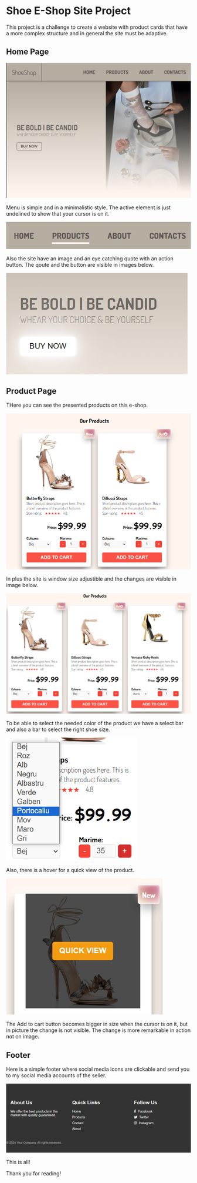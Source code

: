 # Shoe E-Shop Site Project

This project is a challenge to create a website with product cards that have a more complex structure and in general the site must be adaptive.

## Home Page

![Homepage Preview](./img/site.png)

Menu is simple and in a minimalistic style. The active element is just undelined to show that your cursor is on it.

![Menu](./img/menu.png)

Also the site have an image and an eye catching quote with an action button. The qoute and the button are visible in images below.

![Menu](./img/button.png)

## Product Page

THere you can see the presented products on this e-shop.

![Produt Page](./img/product.png)

In plus the site is window size adjustible and the changes are visible in image below.

![Adaptible Page](./img/adaptible%20design.png)

To be able to select the needed color of the product we have a select bar and also a bar to select the right shoe size.

![Choice Product](./img/choice.png)

Also, there is a hover for a quick view of the product.

![Quick View Product](./img/quickview.png)

The Add to cart button becomes bigger in size when the cursor is on it, but in picture the change is not visible. The change is more remarkable in action not on image.

## Footer

Here is a simple footer where social media icons are clickable and send you to my social media accounts of the seller.

![Footer Page](./img/footer.png)

This is all!

Thank you for reading!
